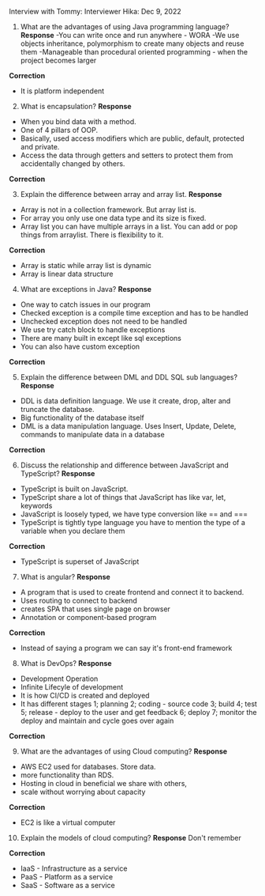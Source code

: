 Interview with Tommy: Interviewer Hika: Dec 9, 2022
1.  What are the advantages of using Java programming language?
**Response**
-You can write once and run anywhere - WORA
-We use objects inheritance, polymorphism to create many objects and reuse them
-Manageable than procedural oriented programming - when the project becomes larger

**Correction**
- It is platform independent 

2.  What is encapsulation?
**Response**
- When you bind data with a method. 
- One of 4 pillars of OOP. 
- Basically, used access modifiers which are public, default, protected and private. 
- Access the data through getters and setters to protect them from accidentally changed by others.

**Correction**

3.  Explain the difference between array and array list.
**Response**
- Array is not in a collection framework. But array list is. 
- For array you only use one data type and its size is fixed.
- Array list you can have multiple arrays in a list. You can add or pop things from arraylist. There is flexibility to it.

**Correction**
- Array is static while array list is dynamic
- Array is linear data structure

4.  What are exceptions in Java?
**Response**
- One way to catch issues in our program
- Checked exception is a compile time exception and has to be handled
- Unchecked exception does not need to be handled
- We use try catch block to handle exceptions
- There are many built in except like sql exceptions 
- You can also have custom exception

**Correction**

5.  Explain the difference between DML and DDL SQL sub languages?
**Response**
- DDL is data definition language. We use it create, drop, alter and truncate the database.
- Big functionality of the database itself
- DML is a data manipulation language. Uses Insert, Update, Delete, commands to manipulate data in a database

**Correction**

6.  Discuss the relationship and difference between JavaScript and TypeScript?
**Response**
- TypeScript is built on JavaScript. 
- TypeScript share a lot of things that JavaScript has like var, let, keywords
- JavaScript is loosely typed, we have type conversion like == and ===
- TypeScript is tightly type language you have to mention the type of a variable when you declare them

**Correction**
- TypeScript is superset of JavaScript

7.  What is angular?
**Response**
- A program that is used to create frontend and connect it to backend. 
- Uses routing to connect to backend
- creates SPA that uses single page on browser
- Annotation or component-based program

**Correction**
- Instead of saying a program we can say it's front-end framework

8.  What is DevOps?
**Response**
- Development Operation
- Infinite Lifecyle of development
- It is how CI/CD is created and deployed
- It has different stages
1; planning
2; coding - source code
3; build
4; test 
5; release - deploy to the user and get feedback
6; deploy
7; monitor the deploy and maintain and cycle goes over again

**Correction**

9.  What are the advantages of using Cloud computing?
**Response**
- AWS EC2 used for databases. Store data.
- more functionality than RDS. 
- Hosting in cloud in beneficial we share with others, 
- scale without worrying about capacity

**Correction**
- EC2 is like a virtual computer

10. Explain the models of cloud computing?
**Response**
Don't remember

**Correction**
- IaaS - Infrastructure as a service
- PaaS - Platform as a service
- SaaS - Software as a service 

